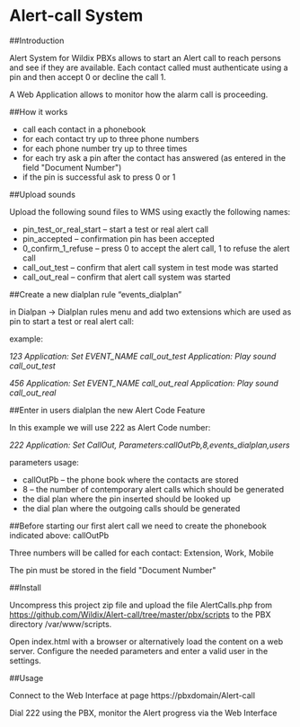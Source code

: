 # Alert-call System

##Introduction

Alert System for Wildix PBXs allows to start an Alert call to reach persons and see if they are available. Each contact called must authenticate using a pin and then accept 0 or decline the call 1.

A Web Application allows to monitor how the alarm call is proceeding.

##How it works

* call each contact in a phonebook
* for each contact try up to three phone numbers
* for each phone number try up to three times
* for each try ask a pin after the contact has answered (as entered in the field "Document Number")
* if the pin is successful ask to press 0 or 1

##Upload sounds

Upload the following sound files to WMS using exactly the following names:

* pin_test_or_real_start – start a test or real alert call
* pin_accepted – confirmation pin has been accepted
* 0_confirm_1_refuse – press 0 to accept the alert call, 1 to refuse the alert call
* call_out_test – confirm that alert call system in test mode was started
* call_out_real – confirm that alert call system was started

##Create a new dialplan rule “events_dialplan”

in Dialpan -> Dialplan rules menu and add two extensions which are used as pin to start a test or real alert call:

example:

*123 Application: Set EVENT_NAME call_out_test*
    *Application: Play sound call_out_test*

*456 Application: Set EVENT_NAME call_out_real*
    *Application: Play sound call_out_real* 

##Enter in users dialplan the new Alert Code Feature

In this example we will use 222 as Alert Code number:

*222 Application: Set CallOut, Parameters:callOutPb,8,events_dialplan,users*

parameters usage:

* callOutPb – the phone book where the contacts are stored
* 8 – the number of contemporary alert calls which should be generated
* the dial plan where the pin inserted should be looked up
* the dial plan where the outgoing calls should be generated

##Before starting our first alert call we need to create the phonebook indicated above: callOutPb

Three numbers  will be called for each contact: Extension, Work, Mobile

The pin must be stored in the field "Document Number"

##Install

Uncompress this project zip file and upload the file AlertCalls.php from https://github.com/Wildix/Alert-call/tree/master/pbx/scripts to the PBX directory /var/www/scripts.

Open index.html with a browser or alternatively load the content on a web server. Configure the needed parameters and enter a valid user in the settings.

##Usage

Connect to the Web Interface at page https://pbxdomain/Alert-call

Dial 222 using the PBX, monitor the Alert progress via the Web Interface
